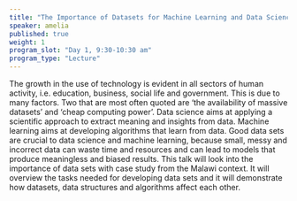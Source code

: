 ```yaml
---
title: "The Importance of Datasets for Machine Learning and Data Science"
speaker: amelia
published: true
weight: 1
program_slot: "Day 1, 9:30-10:30 am"
program_type: "Lecture"
---
```


The growth in the use of technology is evident in all sectors of human activity, i.e. education, business, social life and government. This is due to many factors. Two that are most often quoted are ‘the availability of massive datasets’ and ‘cheap computing power’. Data science aims at applying a scientific approach to extract meaning and insights from data. Machine learning aims at developing algorithms that learn from data. Good data sets are crucial to data science and machine learning, because small, messy and incorrect data can waste time and resources and can lead to models that produce meaningless and biased results. This talk will look into the importance of data sets with case study from the Malawi context. It will overview the tasks needed for developing data sets and it will demonstrate how datasets, data structures and algorithms affect each other.
